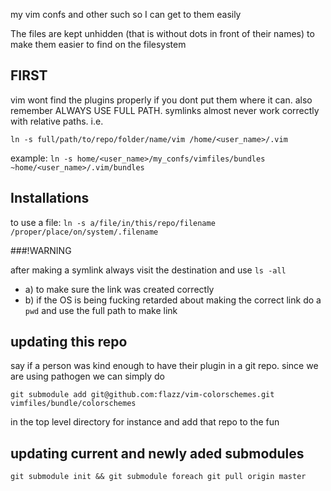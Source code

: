 my vim confs and other such so I can get to them easily

The files are kept unhidden (that is without dots in front of their names) to make them easier to find on the filesystem

## FIRST
vim wont find the plugins properly if you dont put them where it can. 
also remember ALWAYS USE FULL PATH. symlinks almost never work correctly with relative paths.
i.e.

  `ln -s full/path/to/repo/folder/name/vim /home/<user_name>/.vim`

example:
     `ln -s home/<user_name>/my_confs/vimfiles/bundles ~home/<user_name>/.vim/bundles`
      
## Installations

to use a file: 
  `ln -s a/file/in/this/repo/filename /proper/place/on/system/.filename`


###!WARNING

after making a symlink always visit the destination and use `ls -all`

* a)  to make sure the link was created correctly
* b) if the OS is being fucking retarded about making the correct link do a `pwd` and use the full path to make link

## updating this repo
say if a person was kind enough to have their plugin in a git repo. since we are using pathogen we can simply do
  
    git submodule add git@github.com:flazz/vim-colorschemes.git vimfiles/bundle/colorschemes

in the top level directory for instance and add that repo to the fun

## updating current and newly aded submodules
  `git submodule init && git submodule foreach git pull origin master`

